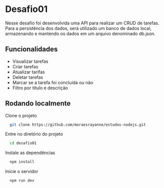 
# Desafio01

Nesse desafio foi desenvolvida uma API para realizar um CRUD de tarefas. Para a persistência dos dados, será utilizado um banco de dados local, armazenando e mantendo os dados em um arquivo denominado db.json.


## Funcionalidades

- Visualizar tarefas
- Criar tarefas
- Atualizar tarifas
- Deletar tarefas
- Marcar se a tarefa foi concluída ou não
- Filtro por titulo e descrição


## Rodando localmente

Clone o projeto

```bash
  git clone https://github.com/moraesrayanne/estudos-nodejs.git
```

Entre no diretório do projeto

```bash
  cd desafio01
```

Instale as dependências

```bash
  npm install
```

Inicie o servidor

```bash
  npm run dev
```


